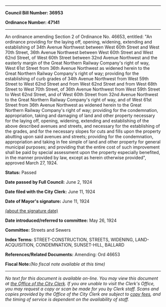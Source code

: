 

********

**Council Bill Number: 36953**
   
**Ordinance Number: 47141**
********

 An ordinance amending Section 2 of Ordinance No. 46653, entitled: "An ordinance providing for the laying off, opening, widening, extending and establishing of 34th Avenue Northwest between West 60th Street and West 70th Street, 36th Avenue Northwest between West 60th Street and West 62nd Street, of West 60th Street between 32nd Avenue Northwest and the easterly margin of the Great Northern Railway Company's right of way, West 61st Street from 36th Avenue Northwest as widened herein to the Great Northern Railway Company's right of way; providing for the establishing of curb grades of 34th Avenue Northwest from West 59th Street to West 62nd Street and from West 62nd Street and from West 68th Street to West 70th Street, of 36th Avenue Northwest from West 59th Street to West 62nd Street, and of West 60th Street from 32nd Avenue Northwest to the Great Northern Railway Company's right of way, and of West 61st Street from 36th Avenue Northwest as widened herein to the Great Northern Railway Company's right of way; providing for the condemnation, appropriation, taking and damaging of land and other property necessary for the laying off, opening, widening, extending and establishing of the above described avenues and streets, and necessary for the establishing of the grades, and for the necessary slopes for cuts and fills upon the property abutting upon said avenues and streets; providing for the condemnation, appropriation and taking in fee simple of land and other property for general municipal purposes; and providing that the entire cost of such improvement shall be paid by special assessment upon the property especially benefited, in the manner provided by law, except as herein otherwise provided", approved March 27, 1924.

**Status:** Passed
   
**Date passed by Full Council:** June 2, 1924
   
**Date filed with the City Clerk:** June 11, 1924
   
**Date of Mayor's signature:** June 11, 1924
   
[(about the signature date)](/~public/approvaldate.htm)
   
   
   
**Date introduced/referred to committee:** May 26, 1924
   
**Committee:** Streets and Sewers
   
   
**Index Terms:** STREET-CONSTRUCTION, STREETS, WIDENING, LAND-ACQUISITION, CONDEMNATION, SUNSET-HILL, BALLARD

**References/Related Documents:** Amending: Ord 46653

**Fiscal Note:**_(No fiscal note available at this time)_
********

_No text for this document is available on-line. You may view this document at [the Office of the City Clerk](http://www.seattle.gov/leg/clerk/contactUs.htm). If you are unable to visit the Clerk's Office, you may request a copy or scan be made for you by Clerk staff. Scans and copies provided by the Office of the City Clerk are subject to [copy fees](http://clerk.seattle.gov/~public/clerkfees.htm), and the timing of service is dependent on the availability of staff._

